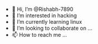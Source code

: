 - 👋 Hi, I’m @Rishabh-7890
- 👀 I’m interested in hacking
- 🌱 I’m currently learning linux
- 💞️ I’m looking to collaborate on ...
- 📫 How to reach me ...

<!---
Rishabh-7890/Rishabh-7890 is a ✨ special ✨ repository because its `README.md` (this file) appears on your GitHub profile.
You can click the Preview link to take a look at your changes.
--->
